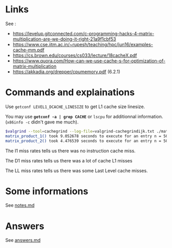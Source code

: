 # Links

See :
 - https://levelup.gitconnected.com/c-programming-hacks-4-matrix-multiplication-are-we-doing-it-right-21a9f1cbf53
 - https://www.cse.iitm.ac.in/~rupesh/teaching/hpc/jun16/examples-cache-mm.pdf
 - https://cs.brown.edu/courses/cs033/lecture/18cacheX.pdf
 - https://www.quora.com/How-can-we-use-cache-s-for-optimization-of-matrix-multiplication
 - https://akkadia.org/drepper/cpumemory.pdf (6.2.1)

# Commands and explainations

Use `getconf LEVEL1_DCACHE_LINESIZE` to get L1 cache size linesize.

You may use **`getconf -a | grep CACHE`** or `lscpu` for additionnal information. (`x86info -c` didn't gave me much).

```bash
$valgrind --tool=cachegrind --log-file=valgrind-cachegrindijk.txt ./matrix-product
matrix_product_1() took 9.052678 seconds to execute for an entry n = 500
matrix_product_2() took 4.476539 seconds to execute for an entry n = 500
```

The I1 miss rates tells us there was no instruction cache miss.

The D1 miss rates tells us there was a lot of cache L1 misses

The LL miss rates tells us there was some Last Level cache misses.

# Some informations

See [notes.md](NOTES.md)

# Answers

See [answers.md](ANSWERS.md)